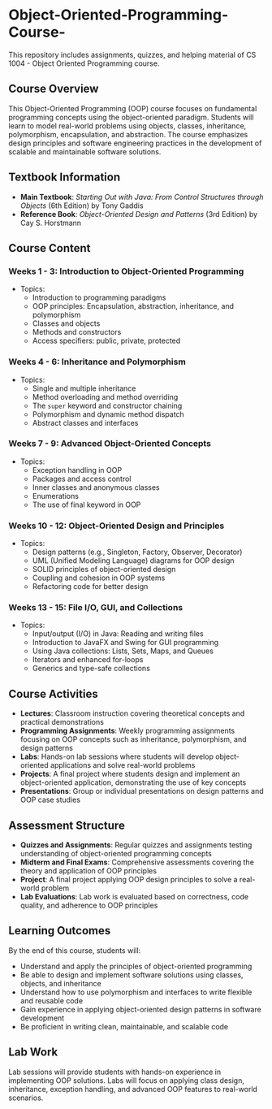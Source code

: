 # Object-Oriented-Programming-Course-
This repository includes assignments, quizzes, and helping material of CS 1004 - Object Oriented Programming course.

## Course Overview
This Object-Oriented Programming (OOP) course focuses on fundamental programming concepts using the object-oriented paradigm. Students will learn to model real-world problems using objects, classes, inheritance, polymorphism, encapsulation, and abstraction. The course emphasizes design principles and software engineering practices in the development of scalable and maintainable software solutions.

## Textbook Information
- **Main Textbook**: *Starting Out with Java: From Control Structures through Objects* (6th Edition) by Tony Gaddis
- **Reference Book**: *Object-Oriented Design and Patterns* (3rd Edition) by Cay S. Horstmann

## Course Content

### **Weeks 1 - 3**: Introduction to Object-Oriented Programming
- Topics:
  - Introduction to programming paradigms
  - OOP principles: Encapsulation, abstraction, inheritance, and polymorphism
  - Classes and objects
  - Methods and constructors
  - Access specifiers: public, private, protected

### **Weeks 4 - 6**: Inheritance and Polymorphism
- Topics:
  - Single and multiple inheritance
  - Method overloading and method overriding
  - The `super` keyword and constructor chaining
  - Polymorphism and dynamic method dispatch
  - Abstract classes and interfaces

### **Weeks 7 - 9**: Advanced Object-Oriented Concepts
- Topics:
  - Exception handling in OOP
  - Packages and access control
  - Inner classes and anonymous classes
  - Enumerations
  - The use of final keyword in OOP

### **Weeks 10 - 12**: Object-Oriented Design and Principles
- Topics:
  - Design patterns (e.g., Singleton, Factory, Observer, Decorator)
  - UML (Unified Modeling Language) diagrams for OOP design
  - SOLID principles of object-oriented design
  - Coupling and cohesion in OOP systems
  - Refactoring code for better design

### **Weeks 13 - 15**: File I/O, GUI, and Collections
- Topics:
  - Input/output (I/O) in Java: Reading and writing files
  - Introduction to JavaFX and Swing for GUI programming
  - Using Java collections: Lists, Sets, Maps, and Queues
  - Iterators and enhanced for-loops
  - Generics and type-safe collections

## Course Activities
- **Lectures**: Classroom instruction covering theoretical concepts and practical demonstrations
- **Programming Assignments**: Weekly programming assignments focusing on OOP concepts such as inheritance, polymorphism, and design patterns
- **Labs**: Hands-on lab sessions where students will develop object-oriented applications and solve real-world problems
- **Projects**: A final project where students design and implement an object-oriented application, demonstrating the use of key concepts
- **Presentations**: Group or individual presentations on design patterns and OOP case studies

## Assessment Structure
- **Quizzes and Assignments**: Regular quizzes and assignments testing understanding of object-oriented programming concepts
- **Midterm and Final Exams**: Comprehensive assessments covering the theory and application of OOP principles
- **Project**: A final project applying OOP design principles to solve a real-world problem
- **Lab Evaluations**: Lab work is evaluated based on correctness, code quality, and adherence to OOP principles

## Learning Outcomes
By the end of this course, students will:
- Understand and apply the principles of object-oriented programming
- Be able to design and implement software solutions using classes, objects, and inheritance
- Understand how to use polymorphism and interfaces to write flexible and reusable code
- Gain experience in applying object-oriented design patterns in software development
- Be proficient in writing clean, maintainable, and scalable code

## Lab Work
Lab sessions will provide students with hands-on experience in implementing OOP solutions. Labs will focus on applying class design, inheritance, exception handling, and advanced OOP features to real-world scenarios.
